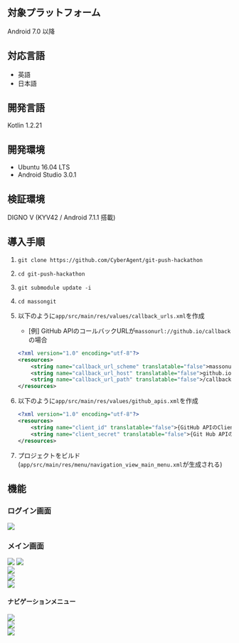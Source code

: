 ## 対象プラットフォーム
Android 7.0 以降

## 対応言語
* 英語
* 日本語

## 開発言語
Kotlin 1.2.21

## 開発環境
* Ubuntu 16.04 LTS
* Android Studio 3.0.1

## 検証環境
DIGNO V (KYV42 / Android 7.1.1 搭載)

## 導入手順
1. `git clone https://github.com/CyberAgent/git-push-hackathon`
1. `cd git-push-hackathon`
1. `git submodule update -i`
1. `cd massongit`
1. 以下のように`app/src/main/res/values/callback_urls.xml`を作成
    * [例] GitHub APIのコールバックURLが`massonurl://github.io/callback`の場合

   ```app/src/main/res/values/callback_urls.xml
   <?xml version="1.0" encoding="utf-8"?>
   <resources>
       <string name="callback_url_scheme" translatable="false">massonurl</string>
       <string name="callback_url_host" translatable="false">github.io</string>
       <string name="callback_url_path" translatable="false">/callback</string>
   </resources>
   ```

1. 以下のように`app/src/main/res/values/github_apis.xml`を作成
   ```app/src/main/res/values/github_apis.xml
   <?xml version="1.0" encoding="utf-8"?>
   <resources>
       <string name="client_id" translatable="false">{GitHub APIのClient ID}</string>
       <string name="client_secret" translatable="false">{Git Hub APIのClient Secret}</string>
   </resources>
   ```

1. プロジェクトをビルド  
(`app/src/main/res/menu/navigation_view_main_menu.xml`が生成される)

## 機能
### ログイン画面
![](assets/login.png)
### メイン画面   
![](assets/main_5.png)
![](assets/main_1.png)  
![](assets/main_2.png)  
![](assets/main_3.png)  
![](assets/main_4.png)
#### ナビゲーションメニュー
![](assets/navigation_view_1.png)  
![](assets/navigation_view_2.png)  
![](assets/navigation_view_3.png)
